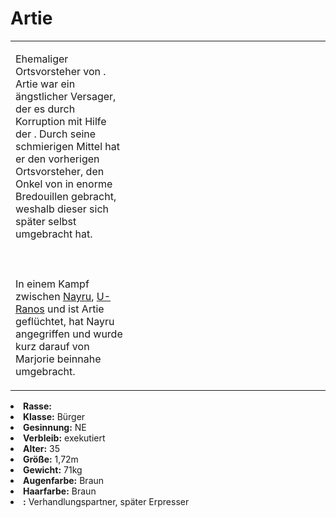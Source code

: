 # Artie

<primary-label ref="npc"/>

<secondary-label ref="faergria"/>

<secondary-label ref="escrigria"/>

<table>
<tr><td>
<p>
Ehemaliger Ortsvorsteher von <a href="Three-Winds-Valley.md" anchor="schachendorf"></a>. Artie war ein ängstlicher 
Versager, der es durch Korruption mit Hilfe der <a href="Northern-Grenbrock.md" anchor="diebesgilde"></a>. Durch seine
schmierigen Mittel hat er den vorherigen Ortsvorsteher, den Onkel von <a href="Marjorie.md"></a> in enorme Bredouillen
gebracht, weshalb dieser sich später selbst umgebracht hat.
<br></br><br></br>
In einem Kampf zwischen <a href="Nayru.md">Nayru</a>, <a href="U-Ranos.md">U-Ranos</a> und <a href="Sivert.md"></a>
ist Artie geflüchtet, hat Nayru angegriffen und wurde kurz darauf von Marjorie beinnahe umgebracht.
</p>

</td><td width="300">
<!-- Edit here -->
<img src="artie.png" alt="" />
</td></tr>
</table>

<procedure title="Allgemeine Informationen">
<list columns="3">
<li><b>Rasse:</b> <a href="Folks.md" anchor="menschen"></a></li>
<li><b>Klasse:</b> Bürger</li>
<li><b>Gesinnung:</b> NE</li>
<li><b>Verbleib:</b> exekutiert</li>
</list>
</procedure>

<procedure title="Aussehen">
<list columns="3">
<li><b>Alter:</b> 35</li>
<li><b>Größe:</b> 1,72m</li>
<li><b>Gewicht:</b> 71kg</li>
<li><b>Augenfarbe:</b> Braun</li>
<li><b>Haarfarbe:</b> Braun</li>
</list>
</procedure>

<procedure title="Beziehungen">
<list columns="3">
<li><b><a href="Sivert.md"></a>:</b> Verhandlungspartner, später Erpresser</li>
</list>
</procedure>

<!--
## Notizen

- **Ziele:** 
- **Geheimnisse:** 
-->